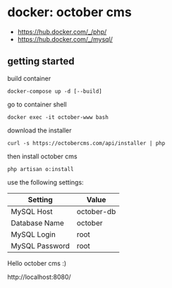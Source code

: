 # docker: october cms

* https://hub.docker.com/_/php/
* https://hub.docker.com/_/mysql/

## getting started

build container
```
docker-compose up -d [--build]
```

go to container shell
```
docker exec -it october-www bash
```

download the installer
```
curl -s https://octobercms.com/api/installer | php
```

then install october cms
```
php artisan o:install
```

use the following settings:

Setting | Value
--- | ---
MySQL Host|october-db
Database Name|october
MySQL Login|root
MySQL Password|root

Hello october cms :)

http://localhost:8080/
